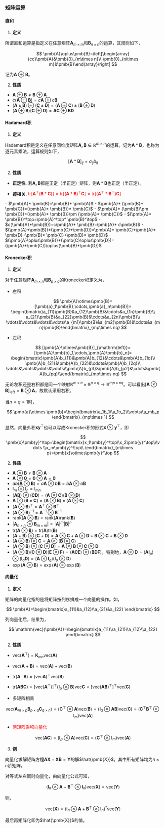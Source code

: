 ### 矩阵运算

#### 直和

1. **定义**

所谓直和运算是指定义在任意矩阵$\pmb{A}_{m\times m}$和$\pmb{B}_{n\times n}$的运算，其规则如下，

$$
\pmb{A}\oplus\pmb{B}=\left[\begin{array}{cc}\pmb{A}&\pmb{0}_{m\times n}\\ \pmb{0}_{n\times m}&\pmb{B}\end{array}\right]
$$

记为$\pmb{A}\oplus\pmb{B}$。

2. **性质**

- $\pmb{A}\oplus\pmb{B}\neq\pmb{B}\oplus\pmb{A}$
- $c(\pmb{A}\oplus\pmb{B})=c\pmb{A}\oplus c\pmb{B}$
- $(\pmb{A}\pm\pmb{B})\oplus(\pmb{C}\pm\pmb{D})=(\pmb{A}\oplus \pmb{C})\pm(\pmb{B}\oplus \pmb{D})$
- $(\pmb{A}\oplus\pmb{B})(\pmb{C}\oplus\pmb{D})=\pmb{AC}\oplus \pmb{BD}$


#### Hadamard积

1. **定义**

Hadamard积是定义在任意同维度矩阵$\pmb{A,B}\in\mathbb{R}^{m\times n}$的运算，记为$\pmb{A}* \pmb{B}$，也称为逐元素乘法，运算规则如下，

$$
[\pmb{A}* \pmb{B}]_{ij}=a_{ij}b_{ij}
$$

2. **性质**

- **正定性**. 若$\pmb{A,B}$都是正定（半正定）矩阵，则$\pmb{A}* \pmb{B}$也正定（半正定）。

- **迹相关**.<font color="red"> $\mathrm{tr}[\pmb{A}^\top(\pmb{B}*\pmb{C})]=\mathrm{tr}[(\pmb{A}*\pmb{B})^\top\pmb{C}]=\mathrm{tr}[(\pmb{A}^\top*\pmb{B}^\top)\pmb{C}]$
</font>
- $\pmb{A}* \pmb{B}=\pmb{B}* \pmb{A}$
- $\pmb{A}* (\pmb{B}* \pmb{C})=(\pmb{A}* \pmb{B})* \pmb{C}$
- $\pmb{A}* (\pmb{B}\pm \pmb{C})=(\pmb{A}* \pmb{B})\pm (\pmb{A}* \pmb{C})$
- $(\pmb{A}* \pmb{B})^\top=\pmb{A}^\top* \pmb{B}^\top$
- $c(\pmb{A}*\pmb{B})=c\pmb{A}* \pmb{B}=\pmb{A}* c\pmb{B}$
- $(\pmb{A}+\pmb{B})*(\pmb{C}+\pmb{D})=\pmb{A}* \pmb{C}+\pmb{A}* \pmb{D}+\pmb{B}* \pmb{C}+\pmb{B}* \pmb{D}$
- $(\pmb{A}\oplus\pmb{B})*(\pmb{C}\oplus\pmb{D})=(\pmb{A}*\pmb{C})\oplus(\pmb{B}*\pmb{D})$


#### Kronecker积

1. **定义**

对于任意矩阵$\pmb{A}_{m\times n}$和$\pmb{B}_{p\times q}$的Kronecker积定义为，

- 右积

$$
\pmb{A}\otimes\pmb{B}=[\pmb{a}_1\pmb{B},\cdots,\pmb{a}_n\pmb{B}]= \begin{bmatrix}a_{11}\pmb{B}&a_{12}\pmb{B}&\cdots&a_{1n}\pmb{B}\\ a_{21}\pmb{B}&a_{22}\pmb{B}&\cdots&a_{2n}\pmb{B}\\ \vdots&\vdots&\vdots&\vdots\\a_{m1}\pmb{B}&a_{m2}\pmb{B}&\cdots&a_{mn}\pmb{B}\end{bmatrix}_{mp\times nq}
$$

- 左积

$$
[\pmb{A}\otimes\pmb{B}]_{\mathrm{left}}=[\pmb{A}\pmb{b}_1,\cdots,\pmb{A}\pmb{b}_n]= \begin{bmatrix}\pmb{A}b_{11}&\pmb{A}b_{12}&\cdots&\pmb{A}b_{1q}\\ \pmb{A}b_{21}&\pmb{A}b_{22}&\cdots&\pmb{A}b_{2q}\\ \vdots&\vdots&\vdots&\vdots\\\pmb{A}b_{p1}&\pmb{A}b_{p2}&\cdots&\pmb{A}b_{pq}\\\end{bmatrix}_{mp\times nq}
$$

无论左积还是右积都是同一个映射$\mathbb{R}^{m\times n}\times\mathbb{R}^{p\times q}\rightarrow\mathbb{R}^{mp\times nq}$。可以看出$[\pmb{A}\otimes\pmb{B}]_{\mathrm{left}}=\pmb{B}\otimes\pmb{A}$，故默认采用右积。

当$n=q=1$时，

$$
\pmb{a}\otimes \pmb{b}=\begin{bmatrix}a_1b_1\\a_1b_2\\\vdots\\a_mb_p \end{bmatrix}_{mp\times 1}
$$

显然，向量外积$\pmb{x}\pmb{y}^\top$也可以写成Kronecker积的形式$\pmb{x}\otimes\pmb{y}^\top$，即

$$
\pmb{x}\pmb{y}^\top=\begin{bmatrix}x_1\pmb{y}^\top\\x_2\pmb{y}^\top\\\vdots \\x_m\pmb{y}^\top\\ \end{bmatrix}_{m\times p}=\pmb{x}\otimes\pmb{y}^\top
$$


2. **性质**

- $\pmb{A}\otimes\pmb{B}\neq \pmb{B}\otimes\pmb{A}$
- $\pmb{A}\otimes\pmb{0}= \pmb{0}\otimes\pmb{A}=\pmb{0}$
- $ab(\pmb{A}\otimes\pmb{B})=a\pmb{A}\otimes b\pmb{B}=b\pmb{A}\otimes a\pmb{B}$
- $\pmb{I}_m\otimes\pmb{I}_n=\pmb{I}_{mn}$
- $(\pmb{AB})\otimes(\pmb{CD})=(\pmb{A}\otimes\pmb{C})(\pmb{B}\otimes\pmb{D})$
- $\pmb{A}\otimes(\pmb{B}\pm\pmb{C})=(\pmb{A}\otimes\pmb{B})\pm(\pmb{A}\otimes\pmb{C})$
- $(\pmb{A}\otimes\pmb{B})^\top=\pmb{A}^\top\otimes\pmb{B}^\top$
- $(\pmb{A}\otimes\pmb{B})^{-1}=\pmb{A}^{-1}\otimes\pmb{B}^{-1}$
- $\mathrm{rank}(\pmb{A}\otimes\pmb{B})=\mathrm{rank}(\pmb{A})\mathrm{rank}(\pmb{B})$
- $|\pmb{A}_{n\times n}\otimes\pmb{B}_{m\times m}|=|\pmb{A}|^m|\pmb{B}|^n$
- $\mathrm{tr}(\pmb{A}\otimes\pmb{B})=\mathrm{tr}(\pmb{A})\mathrm{tr}(\pmb{B})$
- $(\pmb{A}+\pmb{B})\otimes(\pmb{C}+\pmb{D})=\pmb{A}\otimes\pmb{C}+\pmb{A}\otimes\pmb{D}+\pmb{B}\otimes\pmb{C}+\pmb{B}\otimes\pmb{D}$
- $(\pmb{A}\otimes\pmb{B})\otimes\pmb{C}=\pmb{A}\otimes(\pmb{B}\otimes\pmb{C})$
- $(\pmb{A}\otimes\pmb{B})\otimes(\pmb{C}\otimes\pmb{D})=\pmb{A}\otimes\pmb{B}\otimes\pmb{C}\otimes\pmb{D}$
- $(\pmb{A}\otimes\pmb{B})(\pmb{C}\otimes\pmb{D})(\pmb{E}\otimes\pmb{F})=(\pmb{ACE})\otimes(\pmb{BDF})$，特别地，$\pmb{A}\otimes\pmb{D}=(\pmb{AI}_p)\otimes(\pmb{I}_q\pmb{D})=(\pmb{A}\otimes\pmb{I}_q)(\pmb{I}_p\otimes\pmb{D})$
- $\exp(\pmb{A}\otimes\pmb{B})=\exp(\pmb{A})\otimes\exp(\pmb{B})$

#### 向量化

1. **定义**

矩阵的向量化指的是将矩阵按列序排成一个向量的操作。如，

$$
\pmb{A}=\begin{bmatrix}a_{11}&a_{12}\\a_{21}&a_{22} \end{bmatrix}
$$

列向量化后，结果为，

$$
\mathrm{vec}(\pmb{A})=\begin{bmatrix}a_{11}\\a_{21}\\a_{12}\\a_{22} \end{bmatrix}
$$

2. **性质**

- $\mathrm{vec}(\pmb{A}^\top)=\pmb{K}_{mn}\mathrm{vec}(\pmb{A})$
- $\mathrm{vec}(\pmb{A}+\pmb{B})=\mathrm{vec}(\pmb{A})+\mathrm{vec}(\pmb{B})$
- $\mathrm{tr}(\pmb{A}^\top\pmb{B})=(\mathrm{vec}\pmb{A})^\top\mathrm{vec}(\pmb{B})$
- $\mathrm{tr}(\pmb{A}\pmb{B}\pmb{C})=[\mathrm{vec}(\pmb{A}^\top)]^\top(\pmb{I}_p\otimes\pmb{B})\mathrm{vec}\pmb{C}=[\mathrm{vec}(\pmb{AB})^\top]^\top\mathrm{vec}(\pmb{C})$

- 多矩阵相乘

 $$
 \mathrm{vec}(\pmb{A}_{m\times p}\pmb{B}_{p\times q}\pmb{C}_{q\times n})=(\pmb{C}^\top\otimes \pmb{A})\mathrm{vec}(\pmb{B})=(\pmb{I}_q\otimes\pmb{AB})\mathrm{vec}(\pmb{C})=(\pmb{C}^\top\pmb{B}^\top\otimes\pmb{I}_m)\mathrm{vec}(\pmb{A})
 $$

 - <font color="red">两矩阵乘积向量化</font>

 $$
 \mathrm{vec}(\pmb{A}\pmb{C})=(\pmb{I}_p\otimes \pmb{A})\mathrm{vec}(\pmb{C})=(\pmb{C}^\top\otimes\pmb{I}_m)\mathrm{vec}(\pmb{A})
 $$

 3. **例**
 
 向量化求解矩阵方程$\pmb{AX}+\pmb{XB}=\pmb{Y}$的解$\hat{\pmb{X}}$，其中所有矩阵均为$n\times n$阶矩阵。

 对等式左右同时向量化，由向量化公式可知，

 $$
(\pmb{I}_n\otimes\pmb{A}+\pmb{B}^\top\otimes\pmb{I}_n)\mathrm{vec}(\pmb{X})=\mathrm{vec}(\pmb{Y})
 $$

 则，

 $$
\mathrm{vec}(\pmb{X})=(\pmb{I}_n\otimes\pmb{A}+\pmb{B}^\top\otimes\pmb{I}_n)^{\dagger}\mathrm{vec}(\pmb{Y})
 $$

 最后再矩阵化即为$\hat{\pmb{X}}$的值。